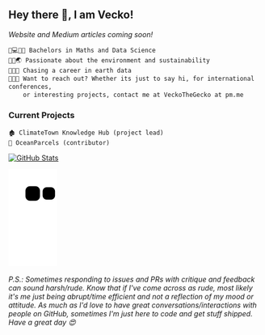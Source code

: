 ## Hey there 👋, I am Vecko!
*Website and Medium articles coming soon!*

```
🧮💻👨‍💻 Bachelors in Maths and Data Science
🌲🌊🌏 Passionate about the environment and sustainability
🌱🌱🌱 Chasing a career in earth data
📨📨📨 Want to reach out? Whether its just to say hi, for international conferences,
    or interesting projects, contact me at VeckoTheGecko at pm.me
```

### Current Projects
```
🏚 ClimateTown Knowledge Hub (project lead)
🌊 OceanParcels (contributor)
```

[![GitHub Stats](https://github-readme-stats.vercel.app/api?username=VeckoTheGecko&show_icons=true&theme=gotham&hide_border=true&count_private=true)](https://github.com/anuraghazra/github-readme-stats)
<!-- Insert geospatial GIF here -->

![Commit history snake game](https://raw.githubusercontent.com/VeckoTheGecko/VeckoTheGecko/output/snek.svg)

*P.S.: Sometimes responding to issues and PRs with critique and feedback can sound harsh/rude. Know that if I've come across as rude, most likely it's me just being abrupt/time efficient and not a reflection of my mood or attitude. As much as I'd love to have great conversations/interactions with people on GitHub, sometimes I'm just here to code and get stuff shipped. Have a great day 😍*

